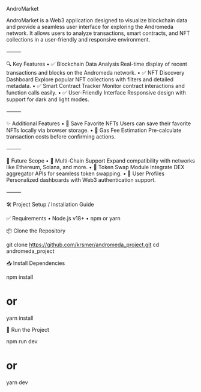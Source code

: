 AndroMarket

AndroMarket is a Web3 application designed to visualize blockchain data and provide a seamless user interface for exploring the Andromeda network. It allows users to analyze transactions, smart contracts, and NFT collections in a user-friendly and responsive environment.

⸻

🔍 Key Features
	•	✅ Blockchain Data Analysis
Real-time display of recent transactions and blocks on the Andromeda network.
	•	✅ NFT Discovery Dashboard
Explore popular NFT collections with filters and detailed metadata.
	•	✅ Smart Contract Tracker
Monitor contract interactions and function calls easily.
	•	✅ User-Friendly Interface
Responsive design with support for dark and light modes.

⸻

✨ Additional Features
	•	🔹 Save Favorite NFTs
Users can save their favorite NFTs locally via browser storage.
	•	🔹 Gas Fee Estimation
Pre-calculate transaction costs before confirming actions.

⸻

🔭 Future Scope
	•	🚀 Multi-Chain Support
Expand compatibility with networks like Ethereum, Solana, and more.
	•	🚀 Token Swap Module
Integrate DEX aggregator APIs for seamless token swapping.
	•	🚀 User Profiles
Personalized dashboards with Web3 authentication support.

⸻

🛠️ Project Setup / Installation Guide

✅ Requirements
	•	Node.js v18+
	•	npm or yarn

📦 Clone the Repository

git clone https://github.com/krsmer/andromeda_project.git
cd andromeda_project

📥 Install Dependencies

npm install
# or
yarn install

🚀 Run the Project

npm run dev
# or
yarn dev
